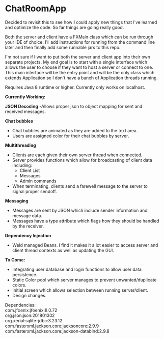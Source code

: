 # ChatRoomApp
Decided to revisit this to see how I could apply new things that I've learned and optimize the code.
So far things are going really good.

Both the server and client have a FXMain class which can be run through your IDE of choice.
I'll add instructions for running from the command line later and then finally add some runnable jars to this repo.

I'm not sure if I want to put both the server and client app into their own separate projects. My end goal is to start with a single interface which allows the user to choose if they want to host a server or connect to one. This main interface will be the entry point and will be the only class which extends Application so I don't have a bunch of Application threads running.

Requires Java 8 runtime or higher.
Currently only works on localhost.

<b>Currently Working:</b>

<b>JSON Decoding</b>
-Allows proper json to object mapping for sent and received messages.

<b>Chat bubbles</b>
- Chat bubbles are animated as they are added to the text area.
- Users are assigned color for their chat bubbles by server.

<b>Multithreading</b>
- Clients are each given their own server thread when connected.
- Server provides functions which allow for broadcasting of client data including:
  - Client List
  - Messages
  - Admin commands
 - When terminating, clients send a farewell message to the server to signal proper sendoff.

<b>Messaging</b>
- Messages are sent by JSON which include sender information and message data.
- Messages have a type attribute which flags how they should be handled by the receiver.

<b>Dependency Injection</b>
- Weld managed Beans. I find it makes it a lot easier to access server and client thread contexts as well as updating the GUI.

<b>To Come:</b>
- Integrating user database and login functions to allow user data persistence.
- Static Color pool which server manages to prevent unwanted/duplicate colors.
- Initial screen which allows selection between running server/client.
- Design changes.

Dependencies:
<br>
com.jfoenix:jfoenix:8.0.72<br>
org.json:json:201801302<br>
org.xerial:sqlite-jdbc:3.23.12<br>
com.fasterxml.jackson.core:jacksoncore:2.9.9<br>
com.fasterxml.jackson.core:jackson-databind:2.9.8


